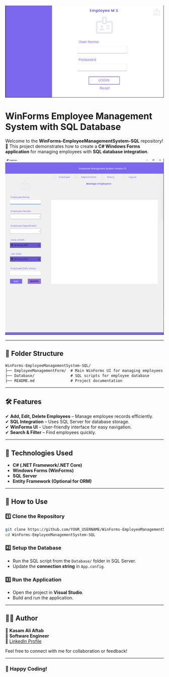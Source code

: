 ![Alt text](3.png)

# **WinForms Employee Management System with SQL Database**

Welcome to the **WinForms-EmployeeManagementSystem-SQL** repository! 🚀 This project demonstrates how to create a **C# Windows Forms application** for managing employees with **SQL database integration**.

![Alt text](4.png)

---

## **📂 Folder Structure**  

```
WinForms-EmployeeManagementSystem-SQL/
├── EmployeeManagementForm/  # Main WinForms UI for managing employees
├── Database/                # SQL scripts for employee database
├── README.md                # Project documentation
```

---

## **🛠 Features**  

✔ **Add, Edit, Delete Employees** – Manage employee records efficiently.  
✔ **SQL Integration** – Uses SQL Server for database storage.  
✔ **WinForms UI** – User-friendly interface for easy navigation.  
✔ **Search & Filter** – Find employees quickly.  

---

## **📌 Technologies Used**  

- **C# (.NET Framework/.NET Core)**  
- **Windows Forms (WinForms)**  
- **SQL Server**  
- **Entity Framework (Optional for ORM)**  

---

## **📖 How to Use**  

### **1️⃣ Clone the Repository**  

```bash
git clone https://github.com/YOUR_USERNAME/WinForms-EmployeeManagementSystem-SQL.git
cd WinForms-EmployeeManagementSystem-SQL
```

### **2️⃣ Setup the Database**  
- Run the SQL script from the `Database/` folder in SQL Server.  
- Update the **connection string** in `App.config`.  

### **3️⃣ Run the Application**  
- Open the project in **Visual Studio**.  
- Build and run the application.  

---

## **👨‍💻 Author**  

👤 **Kasam Ali Aftab**  
💼 **Software Engineer**  
📎 [LinkedIn Profile](#)  

Feel free to connect with me for collaboration or feedback!  

---

### 🚀 Happy Coding!  
